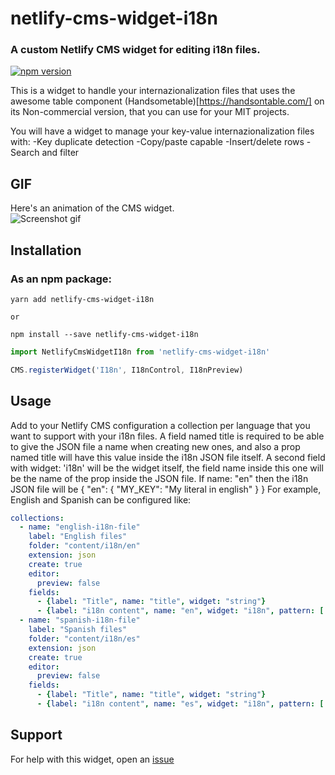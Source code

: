 # netlify-cms-widget-i18n

### A custom Netlify CMS widget for editing i18n files.

[![npm version](https://img.shields.io/npm/v/netlify-cms-widget-i18n)](https://www.npmjs.com/netlify-cms-widget-i18n)

This is a widget to handle your internazionalization files that uses the awesome table component (Handsometable)[https://handsontable.com/] on its Non-commercial version, that you can use for your MIT projects.

You will have a widget to manage your key-value internazionalization files with:
  -Key duplicate detection
  -Copy/paste capable
  -Insert/delete rows
  -Search and filter


## GIF
Here's an animation of the CMS widget.  
![Screenshot gif](https://github.com/clarityai-eng/netlify-cms-widget-i18n/raw/main/netlifyWidgeti18n.gif)


## Installation

### As an npm package:

```shell
yarn add netlify-cms-widget-i18n

or

npm install --save netlify-cms-widget-i18n
```

```js
import NetlifyCmsWidgetI18n from 'netlify-cms-widget-i18n'

CMS.registerWidget('I18n', I18nControl, I18nPreview)
```

## Usage

Add to your Netlify CMS configuration a collection per language that you want to support with your i18n files.
A field named title is required to be able to give the JSON file a name when creating new ones, and also a prop named title will have this value inside the i18n JSON file itself.
A second field with widget: 'i18n' will be the widget itself, the field name inside this one will be the name of the prop inside the JSON file.
If name: "en" then the i18n JSON file will be
{
  "en": {
    "MY_KEY": "My literal in english"
  }
}
For example, English and Spanish can be configured like:

```yaml
collections:
  - name: "english-i18n-file"
    label: "English files"
    folder: "content/i18n/en"
    extension: json
    create: true
    editor:
      preview: false
    fields:
      - {label: "Title", name: "title", widget: "string"}
      - {label: "i18n content", name: "en", widget: "i18n", pattern: ['^(?!.*\.json$).*$','A JSON file name can have no spaces or special characters']}
  - name: "spanish-i18n-file"
    label: "Spanish files"
    folder: "content/i18n/es"
    extension: json
    create: true
    editor:
      preview: false
    fields:
      - {label: "Title", name: "title", widget: "string"}
      - {label: "i18n content", name: "es", widget: "i18n", pattern: ['^(?!.*\.json$).*$','A JSON file name can have no spaces or special characters']}
```


## Support

For help with this widget, open an [issue](https://github.com/clarityai-eng/netlify-cms-widget-i18n/issues)